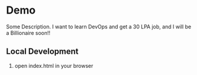 # Demo

Some Description. 
I want to learn DevOps and get a 30 LPA job, and I will be a Billionaire soon!!

## Local Development

1. open index.html in your browser
